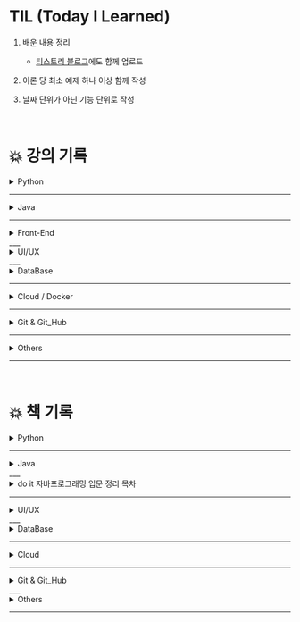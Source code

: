 # TIL (Today I Learned)

1. 배운 내용 정리

   - [티스토리 블로그](https://ktae23.tistory.com/)에도 함께 업로드

2. 이론 당 최소 예제 하나 이상 함께 작성

3. 날짜 단위가 아닌 기능 단위로 작성



<br/>



# 💥 강의 기록

<details>
    <summary>Python</summary>
🟢 Programming for Everybody (Getting Started with Python) - University of Michigan_Coursera <br/>
    🟢 Python Data Structures - University of Michigan_Coursera<br/>
    🟢 Using Python to Access Web Data - University of Michigan_Coursera<br/>
    🟢 Using Databases with Python - University of Michigan_Coursera<br/>
🟢 파이썬으로 시작하는 데이터 사이언스 - 부스트코스<br/>
🟢 체셔의 퀴즈, 파이썬 기초 강의 등 - 엘리스<br/>
</details>

___

<details>
    <summary>Java
        </summary>
🟢 자바 프로그래밍 입문 -박은종 <br>
🟢 스프링 입문 - 코드로 배우는 스프링 부트, 웹 MVC, DB 접근 기술 -김영한<br>
🟢 스프링 핵심 원리 - 기본편 -김영한<br>
🟢 스프링 MVC 1편 - 백엔드 웹 개발 핵심 기술 -김영한<br>
🟢 스프링 MVC 2편 - 백엔드 웹 개발 활용 기술 -김영한<br>
🟢 스프링 핵심 원리 - 고급편 -김영한<br>
🟢 이것이 자바다 - 신용권<br>
🟢 K-Digital Training - 멀티캠퍼스 온·오프 연계 AI활용 지능형 서비스 개발- 전은수<br>
🟢 시크릿코드 : SpringBoot/JPA - 컨트롤러 구현 편<br>
🟢 초격차 : java/spring<br>
🟢 객체 지향 프로그래밍 입문 - 최범균<br>
🟢 자바 ORM 표준 JPA 프로그래밍 - 기본편<br>
🟢 실전! 스프링 데이터 JPA<br>
🟢 실전! 스프링 부트와 JPA 활용 1 - 웹 애플리케이션 개발<br>
🟢 실전! 스프링 부트와 JPA 활용 2 - API 개발과 성능 최적화<br>
🟢 실전! Querydsl<br>
</details>

___

<details>
    <summary>Front-End</summary>
🟢 React - 생활코딩<br>
🟢 React JS Crash Course 2021 - Traversy Media  <br>
🟢 Angular 7.0 프로그래밍 - 강의 운영 업무 중 수강   <br> 
</details>
___

<details>
    <summary>UI/UX</summary>
🟢 learn-Html - Codecademy<br>
🟢 WEB2 - JavaScript - 생활코딩<br>
🟢 WEB2 - CSS - 생활코딩<br>
🟢 코딩 신생아 인강 - 패스트캠퍼스 - 고현민 강사<br>
</details>
___

<details>
    <summary>DataBase</summary>
🟢 DataBase 1 & 2 - MySQL - 생활코딩<br>
    </details>
<hr />

<details>
    <summary>Cloud / Docker</summary>
🟢 퍼블릭 클라우드 개발을 위한 AWS 과정 - 이한기<br>
🟢 Kubernetes와 Docker로 한 번에 끝내는 컨테이너 기반 MSA <br>
    </details>


<hr />

<details>
    <summary>Git & Git_Hub</summary>
🟢 Git & Git_Hub 특강 - 멀티캠퍼스 강동주<br>
    </details>

___

<details>
    <summary>Others</summary>
🟢 컴퓨터, 웹, 코딩, 프로그래밍의 시작 - Web1 - 생활코딩<br>
🟢 Kevin의 알기 쉬운 Java 개발자 로드맵 이야기 - Kevin<br>
🟢 헬로 데이터 사이언스 - 부스트코스<br>
🟢 비전공자를 위한 개발자 취업 올인원 가이드 [통합편] - 한정수<br>
🟢 모든 개발자를 위한 HTTP 웹 기본 지식 -김영한<br>
</details>

---

<br/>

# 💥 책 기록

<details>
    <summary>Python
        </summary>
🟢 Do it! 점프 투 파이썬<br>
🟢 Do it! 파이썬 생활 프로그래밍<br>
🟢 딥러닝 챗봇<br>
</details>

---

<details>
    <summary>Java
        </summary>
🟢 Do it! 자바 프로그래밍 입문<br>
🟢 이것이 자바다<br>
🟢 자바 웹을 다루는 기술<br>
🟢 자바 웹 프로그래밍 Next Step<br>
🟢 자료구조와 함께 배우는 알고리즘 입문 - JAVA 편<br>
🟢 초보 웹 개발자를 위한 스프링5 프로그래밍 입문<br>
🟢 스프링5 레시피 : 스프링 애플리케이션 개발에 유용한 161가지 문제 해결 기법<br>
🟢 스프링 부트와 AWS로 혼자 구현하는 웹 서비스 <br>
</details>
___


<details>
<summary>do it 자바프로그래밍 입문 정리 목차</summary>
<br>
    <a href="https://github.com/ktae23/TIL/blob/master/JAVA_Study/Doit_Java/01_%EB%B3%80%EC%88%98.md">🟩변수</a>
    <br/>
    <a href="https://github.com/ktae23/TIL/blob/master/JAVA_Study/Doit_Java/02_%EC%83%81%EC%88%98%EC%99%80_%EB%A6%AC%ED%84%B0%EB%9F%B4.md">🟩상수와 리터럴</a>
    <br/>
    <a href="https://github.com/ktae23/TIL/blob/master/JAVA_Study/Doit_Java/03_%ED%98%95%20%EB%B3%80%ED%99%98(type%20conversion).md">🟩형 변환</a>
    <br/>
    <a href="https://github.com/ktae23/TIL/blob/master/JAVA_Study/Doit_Java/04_%ED%95%AD%EA%B3%BC%20%EC%97%B0%EC%82%B0%EC%9E%90.md">🟩항과 연산자</a>
    <br/>
    <a href="https://github.com/ktae23/TIL/blob/master/JAVA_Study/Doit_Java/05_If-Else.md">🟩If-else</a>
    <br/>
    <a href="https://github.com/ktae23/TIL/blob/master/JAVA_Study/Doit_Java/06_Switch-Case.md">🟩Switch-case</a>
    <br/>
    <a href="https://github.com/ktae23/TIL/blob/master/JAVA_Study/Doit_Java/07_for.md">🟩For</a>
    <br/>
    <a href="https://github.com/ktae23/TIL/blob/master/JAVA_Study/Doit_Java/08_continue%2CBreak.md">🟩Continue, Break</a>
    <br/>
    <a href="https://github.com/ktae23/TIL/blob/master/JAVA_Study/Doit_Java/09_while.md">🟩While</a>
    <br/>
    <a href="https://github.com/ktae23/TIL/blob/master/JAVA_Study/Doit_Java/10_Class_Package_Method.md">🟩Class, Package, Method</a>
    <br/>
    <a href="https://github.com/ktae23/TIL/blob/master/JAVA_Study/Doit_Java/11_Call_Method%2C%20Stack_Memory.md">🟩Call Method, Stack Memory</a>
    <br/>
    <a href="https://github.com/ktae23/TIL/blob/master/JAVA_Study/Doit_Java/12_Main_Method.md">🟩Main Method</a>
    <br/>
    <a href="https://github.com/ktae23/TIL/blob/master/JAVA_Study/Doit_Java/13_Instance%2CHeap_Memory.md">🟩Instance, Heap</a>
    <br/>
    <a href="https://github.com/ktae23/TIL/blob/master/JAVA_Study/Doit_Java/14_Constructor.md">🟩Constructor</a>
    <br/>
    <a href="https://github.com/ktae23/TIL/blob/master/JAVA_Study/Doit_Java/15_Reference_Type.md">🟩Reference Type</a>
    <br/>
    <a href="https://github.com/ktae23/TIL/blob/master/JAVA_Study/Doit_Java/16_Information_Hiding.md">🟩Information Hiding</a>
    <br/>
    <a href="https://github.com/ktae23/TIL/blob/master/JAVA_Study/Doit_Java/17_This.md">🟩this</a>
    <br/>
    <a href="https://github.com/ktae23/TIL/blob/master/JAVA_Study/Doit_Java/18_Object_Oriented_Programing.md">🟩OOP</a>
    <br/>
    <a href="https://github.com/ktae23/TIL/blob/master/JAVA_Study/Doit_Java/19_Static%2C%20Variable_Valid_Range.md">🟩Static</a>
    <br/>
    <a href="https://github.com/ktae23/TIL/blob/master/JAVA_Study/Doit_Java/20_Singleton_Pattern.md">🟩Singleton</a>
    <br/>
    <a href="https://github.com/ktae23/TIL/blob/master/JAVA_Study/Doit_Java/21_Array.md">🟩Array</a>
    <br/>
    <a href="https://github.com/ktae23/TIL/blob/master/JAVA_Study/Doit_Java/22_Array_Copy.md">🟩Array Copy</a>
    <br/>
    <a href="https://github.com/ktae23/TIL/blob/master/JAVA_Study/Doit_Java/23_Multi-dimensional_%20Array.md">🟩Multi Dimention Array</a>
    <br/>
    <a href="https://github.com/ktae23/TIL/blob/master/JAVA_Study/Doit_Java/24_Inheritance.md">🟩Interitance</a>
    <br/>
    <a href="https://github.com/ktae23/TIL/blob/master/JAVA_Study/Doit_Java/25_Polymorphism.md">🟩Polymorpism</a>
    <br/>
    <a href="https://github.com/ktae23/TIL/blob/master/JAVA_Study/Doit_Java/26_Abstract.md">🟩Abstract</a>
    <br/>
    <a href="https://github.com/ktae23/TIL/blob/master/JAVA_Study/Doit_Java/27_Interface.md">🟩Interfacece</a>
    <br/>
    <a href="https://github.com/ktae23/TIL/blob/master/JAVA_Study/Doit_Java/28_Base_Classes.md">🟩Basic Class</a>
    <br/>
    <a href="https://github.com/ktae23/TIL/blob/master/JAVA_Study/Doit_Java/29_Generic.md">🟩Generic</a>
    <br/>
    <a href="https://github.com/ktae23/TIL/blob/master/JAVA_Study/Doit_Java/30_Collection_Framework_List_Interface.md">🟩Collection FrameWork List</a>
    <br/>
    <a href="https://github.com/ktae23/TIL/blob/master/JAVA_Study/Doit_Java/31_Collection_Framework_Set_And_Map_Interface.md">🟩Collection FrameWork Set and Map</a>
    <br/>
    <a href="https://github.com/ktae23/TIL/blob/master/JAVA_Study/Doit_Java/32_InnerClass.md">🟩Inner Class</a>
    <br/>
    <a href="https://github.com/ktae23/TIL/blob/master/JAVA_Study/Doit_Java/33_Lambda_And_Stream.md">🟩Lambda and Stream</a>
    <br/>
    <a href="https://github.com/ktae23/TIL/blob/master/JAVA_Study/Doit_Java/34_Exception.md">🟩Exception</a>
    <br/>
    <a href="https://github.com/ktae23/TIL/blob/master/JAVA_Study/Doit_Java/35_IOStream.md">🟩IOStream</a>
    <br/>
    <a href="https://github.com/ktae23/TIL/blob/master/JAVA_Study/%ED%9A%8C%EA%B3%A0.md">🟥회고</a>
</details>

___

<details>
    <summary>UI/UX</summary>
🟢 HTML5 웹 프로그래밍 입문<br>
</details>
___

<details>
    <summary>DataBase</summary>
🟢 이것이 오라클이다<br>
</details>
<hr />

<details>
    <summary>Cloud</summary>
🟢 당신이 지금 알아야할 AWS<br>
    </details>
<hr />

<details>
    <summary>Git & Git_Hub</summary>
🟢 박미정의 깃&깃허브 입문<br>
    </details>
___

<details>
    <summary>Others</summary>
🟢 똑똑한 챗봇 만들기<br>
🟢 커리어 스킬<br>
🟢 프로그래머의 길 멘토에게 묻다<br>
🟢 리얼월드 HTTP : 역사와 코드로 배우는 인터넷과 웹 기술<br>
🟢 모두의 네트워크<br>
🟢 클린코드<br>
🟢 객체지향 사실과 오해<br>
🟢 자바와 JUnit을 활용한 실용주의 단위 테스트<br>
🟢 자료구조와 함께 배우는 알고리즘 입문(자바)<br>
</details>


___

